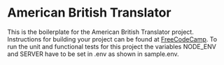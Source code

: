 # American British Translator

This is the boilerplate for the American British Translator project. Instructions for building your project can be found at <a href="https://www.freecodecamp.org/learn/quality-assurance/quality-assurance-projects/american-british-translator">FreeCodeCamp</a>.
To run the unit and functional tests for this project the variables NODE_ENV and SERVER have to be set in .env as shown in sample.env.
